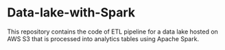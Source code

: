 # Data-lake-with-Spark
This repository contains the code of ETL pipeline for a data lake hosted on AWS S3 that is processed into analytics tables using Apache Spark.
